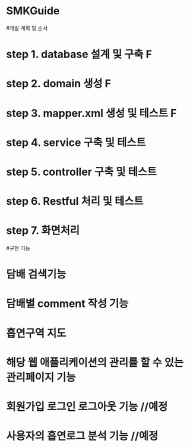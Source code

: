 # SMKGuide

#개발 계획 및 순서


# step 1. database 설계 및 구축 F

# step 2. domain 생성 F

# step 3. mapper.xml 생성 및 테스트 F

# step 4. service 구축 및 테스트

# step 5. controller 구축 및 테스트

# step 6. Restful 처리 및 테스트

# step 7. 화면처리


#구현 기능

# 담배 검색기능

# 담배별 comment 작성 기능

# 흡연구역 지도

# 해당 웹 애플리케이션의 관리를 할 수 있는 관리페이지 기능

# 회원가입 로그인 로그아웃 기능 //예정

# 사용자의 흡연로그 분석 기능  //예정

